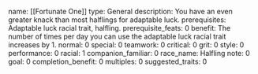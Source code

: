 name: [[Fortunate One]]
type: General
description: You have an even greater knack than most halflings for adaptable luck.
prerequisites: Adaptable luck racial trait, halfling.
prerequisite_feats: 0
benefit: The number of times per day you can use the adaptable luck racial trait increases by 1.
normal: 0
special: 0
teamwork: 0
critical: 0
grit: 0
style: 0
performance: 0
racial: 1
companion_familiar: 0
race_name: Halfling
note: 0
goal: 0
completion_benefit: 0
multiples: 0
suggested_traits: 0
